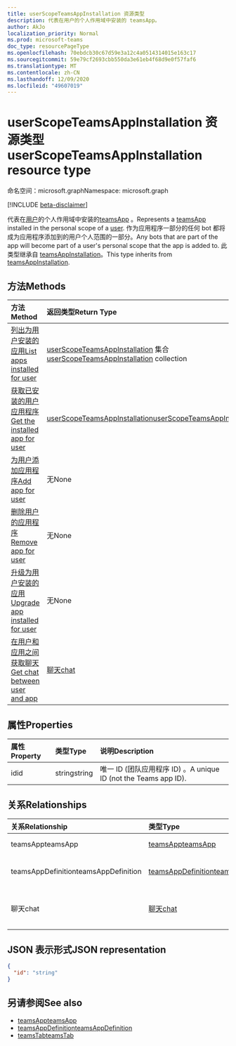 ```yaml
---
title: userScopeTeamsAppInstallation 资源类型
description: 代表在用户的个人作用域中安装的 teamsApp。
author: AkJo
localization_priority: Normal
ms.prod: microsoft-teams
doc_type: resourcePageType
ms.openlocfilehash: 70ebdcb30c67d59e3a12c4a0514314015e163c17
ms.sourcegitcommit: 59e79cf2693cbb550da3e61eb4f68d9e0f57faf6
ms.translationtype: MT
ms.contentlocale: zh-CN
ms.lasthandoff: 12/09/2020
ms.locfileid: "49607019"
---
```

# <a name="userscopeteamsappinstallation-resource-type"></a><span data-ttu-id="1ecc8-103">userScopeTeamsAppInstallation 资源类型</span><span class="sxs-lookup"><span data-stu-id="1ecc8-103">userScopeTeamsAppInstallation resource type</span></span>

<span data-ttu-id="1ecc8-104">命名空间：microsoft.graph</span><span class="sxs-lookup"><span data-stu-id="1ecc8-104">Namespace: microsoft.graph</span></span>

[!INCLUDE [beta-disclaimer](../../includes/beta-disclaimer.md)]

<span data-ttu-id="1ecc8-105">代表在[用户](user.md)的个人作用域中安装的[teamsApp](teamsapp.md) 。</span><span class="sxs-lookup"><span data-stu-id="1ecc8-105">Represents a [teamsApp](teamsapp.md) installed in the personal scope of a [user](user.md).</span></span> <span data-ttu-id="1ecc8-106">作为应用程序一部分的任何 bot 都将成为应用程序添加到的用户个人范围的一部分。</span><span class="sxs-lookup"><span data-stu-id="1ecc8-106">Any bots that are part of the app will become part of a user's personal scope that the app is added to.</span></span>
<span data-ttu-id="1ecc8-107">此类型继承自 [teamsAppInstallation](teamsappinstallation.md)。</span><span class="sxs-lookup"><span data-stu-id="1ecc8-107">This type inherits from [teamsAppInstallation](teamsappinstallation.md).</span></span>

## <a name="methods"></a><span data-ttu-id="1ecc8-108">方法</span><span class="sxs-lookup"><span data-stu-id="1ecc8-108">Methods</span></span>

| <span data-ttu-id="1ecc8-109">方法</span><span class="sxs-lookup"><span data-stu-id="1ecc8-109">Method</span></span>       | <span data-ttu-id="1ecc8-110">返回类型</span><span class="sxs-lookup"><span data-stu-id="1ecc8-110">Return Type</span></span>  |<span data-ttu-id="1ecc8-111">Description</span><span class="sxs-lookup"><span data-stu-id="1ecc8-111">Description</span></span>|
|:---------------|:--------|:----------|
|[<span data-ttu-id="1ecc8-112">列出为用户安装的应用</span><span class="sxs-lookup"><span data-stu-id="1ecc8-112">List apps installed for user</span></span>](../api/userteamwork-list-installedapps.md)| <span data-ttu-id="1ecc8-113">[userScopeTeamsAppInstallation](userscopeteamsappinstallation.md) 集合</span><span class="sxs-lookup"><span data-stu-id="1ecc8-113">[userScopeTeamsAppInstallation](userscopeteamsappinstallation.md) collection</span></span> | <span data-ttu-id="1ecc8-114">列出在用户的个人范围内安装的应用程序。</span><span class="sxs-lookup"><span data-stu-id="1ecc8-114">List apps installed in the personal scope of a user.</span></span> |
|[<span data-ttu-id="1ecc8-115">获取已安装的用户应用程序</span><span class="sxs-lookup"><span data-stu-id="1ecc8-115">Get the installed app for user</span></span>](../api/userteamwork-get-installedapps.md)| [<span data-ttu-id="1ecc8-116">userScopeTeamsAppInstallation</span><span class="sxs-lookup"><span data-stu-id="1ecc8-116">userScopeTeamsAppInstallation</span></span>](userscopeteamsappinstallation.md) | <span data-ttu-id="1ecc8-117">列出在用户的个人范围内安装的指定应用程序。</span><span class="sxs-lookup"><span data-stu-id="1ecc8-117">List the specified app installed in the personal scope of a user.</span></span> |
|[<span data-ttu-id="1ecc8-118">为用户添加应用程序</span><span class="sxs-lookup"><span data-stu-id="1ecc8-118">Add app for user</span></span>](../api/userteamwork-post-installedapps.md) | <span data-ttu-id="1ecc8-119">无</span><span class="sxs-lookup"><span data-stu-id="1ecc8-119">None</span></span> | <span data-ttu-id="1ecc8-120">添加 (安装) 用户的个人作用域中的应用程序。</span><span class="sxs-lookup"><span data-stu-id="1ecc8-120">Adds (installs) an app in the personal scope of a user.</span></span> |
|[<span data-ttu-id="1ecc8-121">删除用户的应用程序</span><span class="sxs-lookup"><span data-stu-id="1ecc8-121">Remove app for user</span></span>](../api/userteamwork-delete-installedapps.md) | <span data-ttu-id="1ecc8-122">无</span><span class="sxs-lookup"><span data-stu-id="1ecc8-122">None</span></span> | <span data-ttu-id="1ecc8-123">删除) 用户的个人作用域中的应用程序 (卸载。</span><span class="sxs-lookup"><span data-stu-id="1ecc8-123">Removes (uninstalls) an app in the personal scope of a user.</span></span> |
|[<span data-ttu-id="1ecc8-124">升级为用户安装的应用</span><span class="sxs-lookup"><span data-stu-id="1ecc8-124">Upgrade app installed for user</span></span>](../api/userteamwork-teamsappinstallation-upgrade.md) | <span data-ttu-id="1ecc8-125">无</span><span class="sxs-lookup"><span data-stu-id="1ecc8-125">None</span></span> | <span data-ttu-id="1ecc8-126">升级到在用户的个人范围内安装的最新版本的应用程序。</span><span class="sxs-lookup"><span data-stu-id="1ecc8-126">Upgrades to the latest version of the app installed in the personal scope of a user.</span></span>|
|[<span data-ttu-id="1ecc8-127">在用户和应用之间获取聊天</span><span class="sxs-lookup"><span data-stu-id="1ecc8-127">Get chat between user and app</span></span>](../api/userscopeteamsappinstallation-get-chat.md) | [<span data-ttu-id="1ecc8-128">聊天</span><span class="sxs-lookup"><span data-stu-id="1ecc8-128">chat</span></span>](chat.md) | <span data-ttu-id="1ecc8-129">列出用户与应用之间的一对一聊天。</span><span class="sxs-lookup"><span data-stu-id="1ecc8-129">Lists one-on-one chat between the user and the app.</span></span> |

## <a name="properties"></a><span data-ttu-id="1ecc8-130">属性</span><span class="sxs-lookup"><span data-stu-id="1ecc8-130">Properties</span></span>

| <span data-ttu-id="1ecc8-131">属性</span><span class="sxs-lookup"><span data-stu-id="1ecc8-131">Property</span></span>            | <span data-ttu-id="1ecc8-132">类型</span><span class="sxs-lookup"><span data-stu-id="1ecc8-132">Type</span></span>     | <span data-ttu-id="1ecc8-133">说明</span><span class="sxs-lookup"><span data-stu-id="1ecc8-133">Description</span></span> |
|:------------------- |:-------- |:----------- |
| <span data-ttu-id="1ecc8-134">id</span><span class="sxs-lookup"><span data-stu-id="1ecc8-134">id</span></span>                  | <span data-ttu-id="1ecc8-135">string</span><span class="sxs-lookup"><span data-stu-id="1ecc8-135">string</span></span>   | <span data-ttu-id="1ecc8-136">唯一 ID (团队应用程序 ID) 。</span><span class="sxs-lookup"><span data-stu-id="1ecc8-136">A unique ID (not the Teams app ID).</span></span> |

## <a name="relationships"></a><span data-ttu-id="1ecc8-137">关系</span><span class="sxs-lookup"><span data-stu-id="1ecc8-137">Relationships</span></span>

| <span data-ttu-id="1ecc8-138">关系</span><span class="sxs-lookup"><span data-stu-id="1ecc8-138">Relationship</span></span>   | <span data-ttu-id="1ecc8-139">类型</span><span class="sxs-lookup"><span data-stu-id="1ecc8-139">Type</span></span>    | <span data-ttu-id="1ecc8-140">Description</span><span class="sxs-lookup"><span data-stu-id="1ecc8-140">Description</span></span> |
|:---------------|:--------|:----------|
|<span data-ttu-id="1ecc8-141">teamsApp</span><span class="sxs-lookup"><span data-stu-id="1ecc8-141">teamsApp</span></span>|[<span data-ttu-id="1ecc8-142">teamsApp</span><span class="sxs-lookup"><span data-stu-id="1ecc8-142">teamsApp</span></span>](teamsapp.md)| <span data-ttu-id="1ecc8-143">已安装的应用程序。</span><span class="sxs-lookup"><span data-stu-id="1ecc8-143">The app that is installed.</span></span> |
|<span data-ttu-id="1ecc8-144">teamsAppDefinition</span><span class="sxs-lookup"><span data-stu-id="1ecc8-144">teamsAppDefinition</span></span>|[<span data-ttu-id="1ecc8-145">teamsAppDefinition</span><span class="sxs-lookup"><span data-stu-id="1ecc8-145">teamsAppDefinition</span></span>](teamsappdefinition.md)| <span data-ttu-id="1ecc8-146">此版本的应用程序的详细信息。</span><span class="sxs-lookup"><span data-stu-id="1ecc8-146">The details of this version of the app.</span></span> |
|<span data-ttu-id="1ecc8-147">聊天</span><span class="sxs-lookup"><span data-stu-id="1ecc8-147">chat</span></span> |[<span data-ttu-id="1ecc8-148">聊天</span><span class="sxs-lookup"><span data-stu-id="1ecc8-148">chat</span></span>](chat.md) | <span data-ttu-id="1ecc8-149">用户和团队应用程序之间的聊天。</span><span class="sxs-lookup"><span data-stu-id="1ecc8-149">The chat between the user and Teams app.</span></span> | 

## <a name="json-representation"></a><span data-ttu-id="1ecc8-150">JSON 表示形式</span><span class="sxs-lookup"><span data-stu-id="1ecc8-150">JSON representation</span></span>

<!-- {
  "blockType": "resource",
  "@odata.type": "microsoft.graph.userScopeTeamsAppInstallation",
  "baseType": "microsoft.graph.entity"
}-->

```json
{
  "id": "string"
}
```

## <a name="see-also"></a><span data-ttu-id="1ecc8-151">另请参阅</span><span class="sxs-lookup"><span data-stu-id="1ecc8-151">See also</span></span>

- [<span data-ttu-id="1ecc8-152">teamsApp</span><span class="sxs-lookup"><span data-stu-id="1ecc8-152">teamsApp</span></span>](teamsapp.md)
- [<span data-ttu-id="1ecc8-153">teamsAppDefinition</span><span class="sxs-lookup"><span data-stu-id="1ecc8-153">teamsAppDefinition</span></span>](teamsappdefinition.md)
- [<span data-ttu-id="1ecc8-154">teamsTab</span><span class="sxs-lookup"><span data-stu-id="1ecc8-154">teamsTab</span></span>](../resources/teamstab.md)

<!-- uuid: 8fcb5dbc-d5aa-4681-8e31-b001d5168d79
2015-10-25 14:57:30 UTC -->
<!-- {
  "type": "#page.annotation",
  "description": "userScopeTeamsAppInstallation resource",
  "keywords": "",
  "section": "documentation",
  "tocPath": ""
  "suppressions": []
}-->

